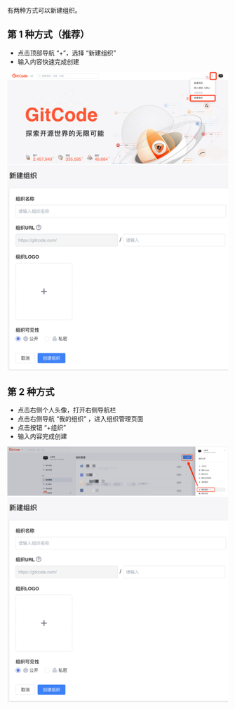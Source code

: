 
有两种方式可以新建组织。
## 第 1 种方式（推荐）
* 点击顶部导航 “+”，选择 “新建组织”
* 输入内容快速完成创建

![new-org](../images/new-org.png)
![创建组织](../images/创建组织.png)
## 第 2 种方式
* 点击右侧个人头像，打开右侧导航栏
* 点击右侧导航 “我的组织” ，进入组织管理页面
* 点击按钮 “+组织”
* 输入内容完成创建

![新建组织入口2](../images/新建组织入口2.jpg)
![创建组织](../images/创建组织.png)
